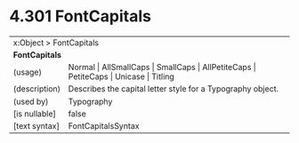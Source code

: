 <html dir="LTR" xmlns:mshelp="http://msdn.microsoft.com/mshelp" xmlns:ddue="http://ddue.schemas.microsoft.com/authoring/2003/5" xmlns:xlink="http://www.w3.org/1999/xlink" xmlns:tool="http://www.microsoft.com/tooltip">

<body>
 <input type="hidden" id="userDataCache" class="userDataStyle">
 <input type="hidden" id="hiddenScrollOffset">
 <img id="dropDownImage" style="display:none; height:0; width:0;" src="../local/drpdown.gif">
 <img id="dropDownHoverImage" style="display:none; height:0; width:0;" src="../local/drpdown_orange.gif">
 <img id="collapseImage" style="display:none; height:0; width:0;" src="../local/collapse.gif">
 <img id="expandImage" style="display:none; height:0; width:0;" src="../local/exp.gif">
 <img id="collapseAllImage" style="display:none; height:0; width:0;" src="../local/collall.gif">
 <img id="expandAllImage" style="display:none; height:0; width:0;" src="../local/expall.gif">
 <img id="copyImage" style="display:none; height:0; width:0;" src="../local/copycode.gif">
 <img id="copyHoverImage" style="display:none; height:0; width:0;" src="../local/copycodeHighlight.gif">
 <div id="header"><h1 class="heading">4.301 FontCapitals</h1></div>

 <div id="mainSection">
 <div id="mainBody">
 <div id="allHistory" class="saveHistory" onsave="saveAll()" onload="loadAll()"></div>
 <p xmlns:wsd="http://wsdev.schemas.microsoft.com/authoring/2008/2" xmlns:msxsl="urn:schemas-microsoft-com:xslt" xmlns:script="urn:script" xmlns:build="urn:build">
 </p>
 <div id="sectionSection0" class="section" name="collapseableSection">
 <content xmlns="http://ddue.schemas.microsoft.com/authoring/2003/5" xmlns:wsd="http://wsdev.schemas.microsoft.com/authoring/2008/2" xmlns:msxsl="urn:schemas-microsoft-com:xslt" xmlns:script="urn:script" xmlns:build="urn:build">
 </content>
 </div>
 <div id="sectionSection1" class="section" name="collapseableSection">
 <content xmlns="http://ddue.schemas.microsoft.com/authoring/2003/5" xmlns:wsd="http://wsdev.schemas.microsoft.com/authoring/2008/2" xmlns:msxsl="urn:schemas-microsoft-com:xslt" xmlns:script="urn:script" xmlns:build="urn:build">
 <table class="ProtocolAuthoredTable" xmlns="">
 <tr><td colspan="2">
<mshelp:link keywords="c0d383e4-fcdb-4546-a06b-81c262fe2a5e" tabindex="0">x:Object</mshelp:link> &gt; <mshelp:link keywords="9c0ea557-63ff-4de6-ab7d-2729e900475b" tabindex="0">FontCapitals</mshelp:link> </td>
 </tr>
 <tr><td colspan="2">
 <b>FontCapitals</b> </td>
 </tr>
 <tr><td><div class="indent0">(usage)</div></td>
 <td><mshelp:link keywords="3b753e0b-83d3-4ec3-8d35-31a0476e4cbf" tabindex="0">Normal</mshelp:link> | <mshelp:link keywords="3b753e0b-83d3-4ec3-8d35-31a0476e4cbf" tabindex="0">AllSmallCaps</mshelp:link> | <mshelp:link keywords="3b753e0b-83d3-4ec3-8d35-31a0476e4cbf" tabindex="0">SmallCaps</mshelp:link> | <mshelp:link keywords="3b753e0b-83d3-4ec3-8d35-31a0476e4cbf" tabindex="0">AllPetiteCaps</mshelp:link> | <mshelp:link keywords="3b753e0b-83d3-4ec3-8d35-31a0476e4cbf" tabindex="0">PetiteCaps</mshelp:link> | <mshelp:link keywords="3b753e0b-83d3-4ec3-8d35-31a0476e4cbf" tabindex="0">Unicase</mshelp:link> | <mshelp:link keywords="3b753e0b-83d3-4ec3-8d35-31a0476e4cbf" tabindex="0">Titling</mshelp:link></td>
 </tr>
 <tr><td><div class="indent0">(description)</div></td>
 <td>Describes the capital letter style for a Typography object.</td>
 </tr>
 <tr><td><div class="indent0">(used by)</div></td>
 <td><mshelp:link keywords="064c42c4-5a06-44a7-aa90-e50c86c2ee74" tabindex="0">Typography</mshelp:link></td>
 </tr>
 <tr><td><div class="indent0">[is nullable]</div></td>
 <td>false</td>
 </tr>
 <tr><td><div class="indent0">[text syntax]</div></td>
 <td><mshelp:link keywords="3b753e0b-83d3-4ec3-8d35-31a0476e4cbf" tabindex="0">FontCapitalsSyntax</mshelp:link></td>
 </tr>
</table>
 </content>
 </div>
 <!--[if gte IE 5]>
 <tool:tip element="languageFilterToolTip" avoidmouse="false"/>
 <![endif]-->
 </div>
 <a name="feedback"></a><span></span>
 </div>
</body></html>
